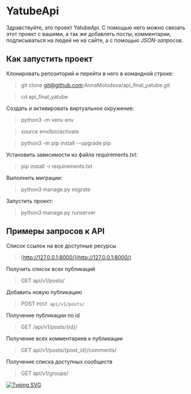 # YatubeApi

Здравствуйте, это проект YatubeApi. С помощью него можно связать этот проект с вашими, а так же добавлять посты, комментарии, подписываться на людей не на сайте, а с помощью *JSON-запросов*.


## Как запустить проект

Клонировать репозиторий и перейти в него в командной строке:

> git clone git@github.com:AnnaMolodova/api_final_yatube.git

> cd api_final_yatube

Cоздать и активировать виртуальное окружение:

> python3 -m venv env

> source env/bin/activate

>python3 -m pip install --upgrade pip

Установить зависимости из файла requirements.txt:

> pip install -r requirements.txt

Выполнить миграции:

> python3 manage.py migrate

Запустить проект:

> python3 manage.py runserver


## Примеры запросов к API

Список ссылок на все доступные ресурсы
> [http://127.0.0.1:8000/](http://127.0.0.1:8000/)

Получить список всех публикаций
> GET api/v1/posts/

Добавить новую публикацию
> POST  `POST api/v1/posts/`

Получение публикации по id
> GET /api/v1/posts/{id}/

Получение всех комментариев к публикации
> GET api/v1/posts/{post_id}/comments/

Получение списка доступных сообществ
> GET api/v1/groups/

[![Typing SVG](https://readme-typing-svg.herokuapp.com?color=%2336BCF7&lines=Computer+science+student)](https://git.io/typing-svg)
